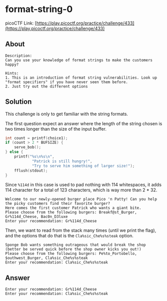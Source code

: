 # format-string-0
picoCTF Link: [https://play.picoctf.org/practice/challenge/433](https://play.picoctf.org/practice/challenge/433)

## About

```
Description:
Can you use your knowledge of format strings to make the customers happy?

Hints:
1. This is an introduction of format string vulnerabilities. Look up "format specifiers" if you have never seen them before.
2. Just try out the different options
```

## Solution

This challenge is only to get familiar with the string formats.

The first question expect an answer where the length of the string chosen is two times longer than the size of the input buffer.
```c
int count = printf(choice1);
if (count > 2 * BUFSIZE) {
    serve_bob();
} else {
    printf("%s\n%s\n",
            "Patrick is still hungry!",
            "Try to serve him something of larger size!");
    fflush(stdout);
}
```

Since `%114d` in this case is used to pad nothing with 114 whitespaces, it adds 114 character for a total of 123 characters, which is way more than 2 * 32.

```
Welcome to our newly-opened burger place Pico 'n Patty! Can you help the picky customers find their favorite burger?
Here comes the first customer Patrick who wants a giant bite.
Please choose from the following burgers: Breakf@st_Burger, Gr%114d_Cheese, Bac0n_D3luxe
Enter your recommendation: Gr%114d_Cheese
```

Then, we want to read from the stack many times (until we print the flag), and the options that do that is the `Cla%sic_Che%s%steak` option.

```
Sponge Bob wants something outrageous that would break the shop (better be served quick before the shop owner kicks you out!)
Please choose from the following burgers: Pe%to_Portobello, $outhwest_Burger, Cla%sic_Che%s%steak
Enter your recommendation: Cla%sic_Che%s%steak
```

## Answer

```
Enter your recommendation: Gr%114d_Cheese
Enter your recommendation: Cla%sic_Che%s%steak
```